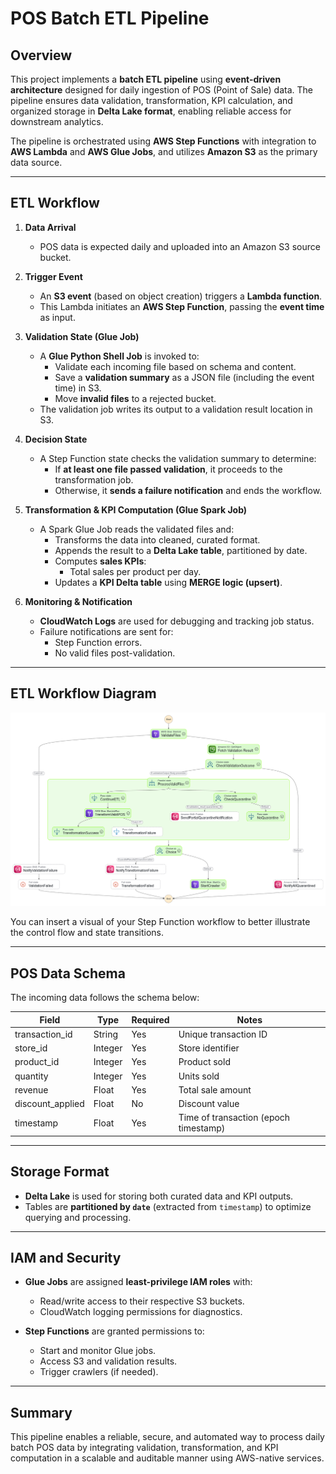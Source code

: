 # POS Batch ETL Pipeline

## Overview

This project implements a **batch ETL pipeline** using **event-driven architecture** designed for daily ingestion of POS (Point of Sale) data. The pipeline ensures data validation, transformation, KPI calculation, and organized storage in **Delta Lake format**, enabling reliable access for downstream analytics.

The pipeline is orchestrated using **AWS Step Functions** with integration to **AWS Lambda** and **AWS Glue Jobs**, and utilizes **Amazon S3** as the primary data source.

---

## ETL Workflow

1. **Data Arrival**
   - POS data is expected daily and uploaded into an Amazon S3 source bucket.

2. **Trigger Event**
   - An **S3 event** (based on object creation) triggers a **Lambda function**.
   - This Lambda initiates an **AWS Step Function**, passing the **event time** as input.

3. **Validation State (Glue Job)**
   - A **Glue Python Shell Job** is invoked to:
     - Validate each incoming file based on schema and content.
     - Save a **validation summary** as a JSON file (including the event time) in S3.
     - Move **invalid files** to a rejected bucket.
   - The validation job writes its output to a validation result location in S3.

4. **Decision State**
   - A Step Function state checks the validation summary to determine:
     - If **at least one file passed validation**, it proceeds to the transformation job.
     - Otherwise, it **sends a failure notification** and ends the workflow.

5. **Transformation & KPI Computation (Glue Spark Job)**
   - A Spark Glue Job reads the validated files and:
     - Transforms the data into cleaned, curated format.
     - Appends the result to a **Delta Lake table**, partitioned by date.
     - Computes **sales KPIs**:
       - Total sales per product per day.
     - Updates a **KPI Delta table** using **MERGE logic (upsert)**.

6. **Monitoring & Notification**
   - **CloudWatch Logs** are used for debugging and tracking job status.
   - Failure notifications are sent for:
     - Step Function errors.
     - No valid files post-validation.

---

## ETL Workflow Diagram

![POS Step Function Graph](../../../images/pos/pos_stepfunctions_graph.png)

You can insert a visual of your Step Function workflow to better illustrate the control flow and state transitions.

---

## POS Data Schema

The incoming data follows the schema below:

| Field             | Type    | Required | Notes                     |
|------------------|---------|----------|---------------------------|
| transaction_id    | String  | Yes      | Unique transaction ID     |
| store_id          | Integer | Yes      | Store identifier          |
| product_id        | Integer | Yes      | Product sold              |
| quantity          | Integer | Yes      | Units sold                |
| revenue           | Float   | Yes      | Total sale amount         |
| discount_applied  | Float   | No       | Discount value            |
| timestamp         | Float   | Yes      | Time of transaction (epoch timestamp) |

---

## Storage Format

- **Delta Lake** is used for storing both curated data and KPI outputs.
- Tables are **partitioned by `date`** (extracted from `timestamp`) to optimize querying and processing.

---

## IAM and Security

- **Glue Jobs** are assigned **least-privilege IAM roles** with:
  - Read/write access to their respective S3 buckets.
  - CloudWatch logging permissions for diagnostics.

- **Step Functions** are granted permissions to:
  - Start and monitor Glue jobs.
  - Access S3 and validation results.
  - Trigger crawlers (if needed).

---

## Summary

This pipeline enables a reliable, secure, and automated way to process daily batch POS data by integrating validation, transformation, and KPI computation in a scalable and auditable manner using AWS-native services.

